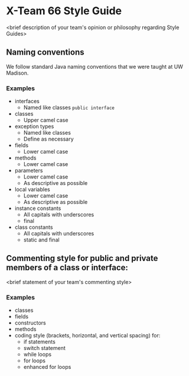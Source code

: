 # X-Team 66 Style Guide

<brief description of your team's opinion or philosophy regarding Style Guides>

## Naming conventions

We follow standard Java naming conventions that we were taught at UW Madison.

### Examples
* interfaces
  * Named like classes
  `public interface`
* classes
  * Upper camel case
* exception types
  * Named like classes
  * Define as necessary
* fields
  * Lower camel case
* methods
  * Lower camel case
* parameters
  * Lower camel case
  * As descriptive as possible
* local variables
  * Lower camel case
  * As descriptive as possible
* instance constants
  * All capitals with underscores
  * final
* class constants
  * All capitals with underscores
  * static and final
## Commenting style for public and private members of a class or interface:

<brief statement of your team's commenting style>

### Examples

* classes
* fields
* constructors
* methods
* coding style (brackets, horizontal, and vertical spacing) for:
  * if statements
  * switch statement
  * while loops
  * for loops
  * enhanced for loops
